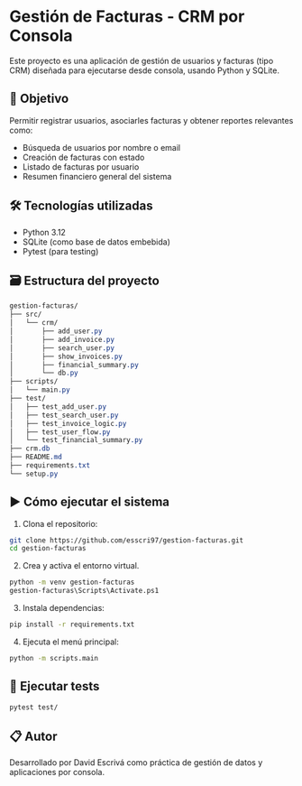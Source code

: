 # Gestión de Facturas - CRM por Consola

Este proyecto es una aplicación de gestión de usuarios y facturas (tipo CRM) diseñada para ejecutarse desde consola, usando Python y SQLite.

## 🎯 Objetivo

Permitir registrar usuarios, asociarles facturas y obtener reportes relevantes como:

- Búsqueda de usuarios por nombre o email
- Creación de facturas con estado
- Listado de facturas por usuario
- Resumen financiero general del sistema

## 🛠️ Tecnologías utilizadas

- Python 3.12
- SQLite (como base de datos embebida)
- Pytest (para testing)

## 🗃️ Estructura del proyecto
```css
gestion-facturas/
├── src/
│   └── crm/
│       ├── add_user.py
│       ├── add_invoice.py
│       ├── search_user.py
│       ├── show_invoices.py
│       ├── financial_summary.py
│       └── db.py
├── scripts/
│   └── main.py
├── test/
│   ├── test_add_user.py
│   ├── test_search_user.py
│   ├── test_invoice_logic.py
│   ├── test_user_flow.py
│   └── test_financial_summary.py
├── crm.db
├── README.md
├── requirements.txt
└── setup.py
```


## ▶️ Cómo ejecutar el sistema

1. Clona el repositorio:
```bash
git clone https://github.com/esscri97/gestion-facturas.git
cd gestion-facturas
```
2. Crea y activa el entorno virtual.
```bash
python -m venv gestion-facturas
gestion-facturas\Scripts\Activate.ps1
```
3. Instala dependencias:
```bash
pip install -r requirements.txt
```

4. Ejecuta el menú principal:
```bash
python -m scripts.main 
```
## 🧪 Ejecutar tests
```bash
pytest test/
```
## 📋 Autor
Desarrollado por David Escrivá como práctica de gestión de datos y aplicaciones por consola.